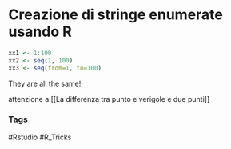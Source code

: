 # Creazione di stringe enumerate usando R

```R 
xx1 <- 1:100
xx2 <- seq(1, 100)
xx3 <- seq(from=1, to=100)
```

They are all the same!!

attenzione a [[La differenza tra punto e verigole e due punti]]

### Tags
#Rstudio 
#R_Tricks 